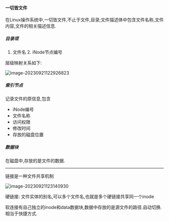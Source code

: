 #### 一切皆文件

在Linux操作系统中,一切皆文件,不止于文件,目录;文件描述体中包含文件名称,文件内容,文件的相关描述信息.

##### 目录项

1. 文件名 2. iNode节点编号

层级映射关系如下:

![image-20230921122926823](https://image-1309381344.cos.ap-nanjing.myqcloud.com/img/image-20230921122926823.png)

##### 索引节点

记录文件的原信息,包含

* iNode编号
* 文件名称
* 访问权限
* 修改时间
* 存放的磁盘位置

##### 数据块

在磁盘中,存放的是文件的数据.

--------

链接是一种文件共享机制

![image-20230921123140930](https://image-1309381344.cos.ap-nanjing.myqcloud.com/img/image-20230921123140930.png)

硬链接: 文件实体的别名,可以多个文件名,也就是多个硬链接共享同一个inode

软连接有自己独立的inode和data数据块,数据中存放的是源文件的路径.自动切换.相当于快捷方式.